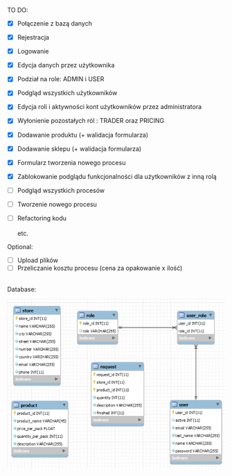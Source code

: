 TO DO:
- [x] Połączenie z bazą danych
- [x] Rejestracja
- [x] Logowanie
- [x] Edycja danych przez użytkownika
- [x] Podział na role: ADMIN i USER
- [x] Podgląd wszystkich użytkowników
- [x] Edycja roli i aktywności kont użytkowników przez administratora 
- [x] Wyłonienie pozostałych ról : TRADER oraz PRICING
- [x] Dodawanie produktu (+ walidacja formularza)
- [x] Dodawanie sklepu (+ walidacja formularza)
- [x] Formularz tworzenia nowego procesu
- [x] Zablokowanie podglądu funkcjonalności dla użytkowników z inną rolą

- [ ] Podgląd wszystkich procesów
- [ ] Tworzenie nowego procesu
- [ ] Refactoring kodu
<br><br>etc.

Optional:
- [ ] Upload plików
- [ ] Przeliczanie kosztu procesu (cena za opakowanie x ilość)

<br>
Database:
<br>

![alt text](https://github.com/JacekFlak/project/blob/develop/src/main/resources/static/images/db.png)

 
